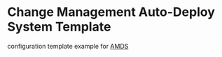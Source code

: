 
Change Management Auto-Deploy System Template
=======

configuration template example for [AMDS](git@bitbucket.org:hero78119/account-management-deploy-system.git")
